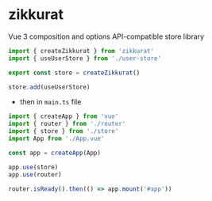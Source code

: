 # zikkurat

Vue 3 composition and options API-compatible store library

```typescript
import { createZikkurat } from 'zikkurat'
import { useUserStore } from './user-store'

export const store = createZikkurat()

store.add(useUserStore)
```

* then in ```main.ts``` file
```typescript
import { createApp } from 'vue'
import { router } from './router'
import { store } from './store'
import App from './App.vue'

const app = createApp(App)

app.use(store)
app.use(router)

router.isReady().then(() => app.mount('#app'))
```
